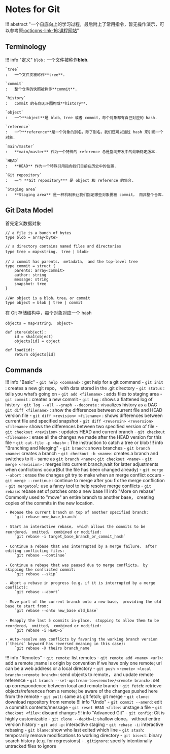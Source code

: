 # Notes for Git

!!! abstract "一个自底向上的学习过程，最后附上了常用指令，暂无操作演示，可以参考原[:octicons-link-16:课程网站](https://missing.csail.mit.edu/2020/version-control/)"
## Terminology

!!! info "定义"
    `blob`
    :   一个文件被称作**blob**.

    `tree`
    :   一个文件夹被称作**tree**.

    `commit`
    :   整个仓库的快照被称作**commit**.

    `history`
    :   commit 的有向无环图构成**history**.

    `object`
    :   一个**object**是 blob、tree 或者 commit，每个对象都有自己对应的 hash.

    `reference`
    :   一个**reference**是一个对象的别名，除了别名，我们还可以通过 hash 来引用一个对象.

    `main/master`
    :   **main/master** 作为一个特殊的 reference 总是指向开发中的最新稳定版本.

    `HEAD`
    :   **HEAD** 作为一个特殊引用指向我们目前在历史中的位置.

    `Git repository`
    :   一个 **Git repository*** 是 object 和 reference 的集合.

    `Staging area`
    :   **Staging area** 是一种机制来让我们指定哪些对象要被 commit， 而非整个仓库.

## Git Data Model
首先定义数据对象
```
// a file is a bunch of bytes
type blob = array<byte>

// a directory contains named files and directories
type tree = map<string， tree | blob>

// a commit has parents， metadata， and the top-level tree
type commit = struct {
    parents: array<commit>
    author: string
    message: string
    snapshot: tree
}

//An object is a blob，tree，or commit
type object = blob | tree | commit
```

在 Git 存储结构中，每个对象对应一个 hash
```
objects = map<string， object>

def store(object):
    id = sha1(object)
    objects[id] = object

def load(id):
    return objects[id]
```
## Commands

!!! info "Basic"
    - `git help <command>` : get help for a git command
    - `git init` : creates a new git repo， with data stored in the .git directory
    - `git status` : tells you what’s going on
    - `git add <filename>` : adds files to staging area
    - `git commit` : creates a new commit
    - `git log` : shows a flattened log of history
    - `git log --all --graph --decorate` : visualizes history as a DAG
    - `git diff <filename>` : show the differences between current file and HEAD version file
    - `git diff <revision> <filename>` : shows differences between current file and specified snapshot
    - `git diff <reversin> <reversion> <filename>` shows the differences between two specified version of file
    - `git checkout <revision>` : updates HEAD and current branch
    - `git checkout <filename>` : erase all the changes we made after the HEAD version for this file
    - `git cat-file -p <hash>` : The instruction to catch a tree or blob
!!! info "Branching and Merging"
    - `git branch`: shows branches
    - `git branch <name>`: creates a branch
    - `git checkout -b <name>`: creates a branch and switches to it
      - same as `git branch <name>`; `git checkout <name>`
    - `git merge <revision>` : merges into current branch;wait for latter adjustments when conflictions occur(But the file has been changed already)
    - `git merge --abort` : erase the changes git try to make when an merge conflict occurs
    - `git merge --continue` : continue to merge after you fix the merge confliction
    - `git mergetool`: use a fancy tool to help resolve merge conflicts
    - `git rebase`: rebase set of patches onto a new base
!!! info "More on rebase"
    Commonly used to "move" an entire branch to another base， creating copies of the commits in the new location.

    - Rebase the current branch on top of another specified branch:
        `git rebase new_base_branch`

    - Start an interactive rebase， which allows the commits to be reordered， omitted， combined or modified:
        `git rebase -i target_base_branch_or_commit_hash`

    - Continue a rebase that was interrupted by a merge failure， after editing conflicting files:
        `git rebase --continue`

    - Continue a rebase that was paused due to merge conflicts， by skipping the conflicted commit:
        `git rebase --skip`

    - Abort a rebase in progress (e.g. if it is interrupted by a merge conflict):
        `git rebase --abort`

    - Move part of the current branch onto a new base， providing the old base to start from:
        `git rebase --onto new_base old_base`

    - Reapply the last 5 commits in-place， stopping to allow them to be reordered， omitted， combined or modified:
        `git rebase -i HEAD~5`

    - Auto-resolve any conflicts by favoring the working branch version (`theirs` keyword has reversed meaning in this case):
        `git rebase -X theirs branch_name`
!!! info "Remotes"
    - `git remote`: list remotes
    - `git remote add <name> <url>`: add a remote ;name is origin by convention if we have only one remote; url can be a web address or a local directory
    - `git push <remote> <local branch>:<remote branch>`: send objects to remote， and update remote reference
    - `git branch --set-upstream-to=<remote>/<remote branch>`: set up correspondence between local and remote branch
    - `git fetch`: retrieve objects/references from a remote; be aware of the changes pushed here from the remote
    - `git pull`: same as git fetch; git merge
    - `git clone`: download repository from remote
!!! info "Undo"
    - `git commit --amend`: edit a commit’s contents/message
    - `git reset HEAD <file>`: unstage a file
    - `git checkout <file>`: discard changes
!!! info "Advanced Git"
    - `git config`: Git is highly customizable
    - `git clone --depth=1`: shallow clone， without entire version history
    - `git add -p`: interactive staging
    - `git rebase -i`: interactive rebasing
    - `git blame`: show who last edited which line
    - `git stash`: temporarily remove modifications to working directory
    - `git bisect`: binary search history (e.g. for regressions)
    - `.gitignore`: specify intentionally untracked files to ignore
